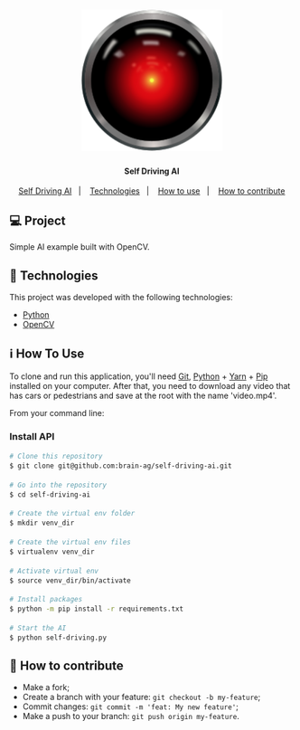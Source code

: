 <h1 align="center">
    <img alt="selfDrivingAI" title="#selfDrivingAI" src="git/TOBIAS9000.png" width="250px" />
</h1>

<h4 align="center"> 
	Self Driving AI
</h4>

<p align="center">
  <a href="#-project">Self Driving AI</a>&nbsp;&nbsp;&nbsp;|&nbsp;&nbsp;&nbsp;
  <a href="#rocket-Technologies">Technologies</a>&nbsp;&nbsp;&nbsp;|&nbsp;&nbsp;&nbsp;
  <a href="#-how-to-use">How to use</a>&nbsp;&nbsp;&nbsp;|&nbsp;&nbsp;&nbsp;
  <a href="#-how-to-contribute">How to contribute</a>
</p>

## 💻 Project

Simple AI example built with OpenCV.

## :rocket: Technologies

This project was developed with the following technologies:

- [Python][python]
- [OpenCV][opencv]

## :information_source: How To Use

To clone and run this application, you'll need [Git](https://git-scm.com), [Python][python] + [Yarn][yarn] + [Pip][pip] installed on your computer.
After that, you need to download any video that has cars or pedestrians and save at the root with the name 'video.mp4'.

From your command line:

### Install API

```bash
# Clone this repository
$ git clone git@github.com:brain-ag/self-driving-ai.git

# Go into the repository
$ cd self-driving-ai

# Create the virtual env folder
$ mkdir venv_dir

# Create the virtual env files
$ virtualenv venv_dir

# Activate virtual env
$ source venv_dir/bin/activate

# Install packages
$ python -m pip install -r requirements.txt

# Start the AI
$ python self-driving.py

```

## 🤔 How to contribute

- Make a fork;
- Create a branch with your feature: `git checkout -b my-feature`;
- Commit changes: `git commit -m 'feat: My new feature'`;
- Make a push to your branch: `git push origin my-feature`.

[python]: https://www.python.org/
[yarn]: https://yarnpkg.com/
[pip]: https://pypi.org/project/pip/
[opencv]: https://opencv.org/
